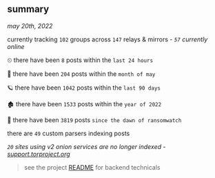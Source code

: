 
## summary
_may 20th, 2022_

currently tracking `102` groups across `147` relays & mirrors - _`57` currently online_

⏲ there have been `8` posts within the `last 24 hours`

🦈 there have been `204` posts within the `month of may`

🪐 there have been `1042` posts within the `last 90 days`

🏚 there have been `1533` posts within the `year of 2022`

🦕 there have been `3819` posts `since the dawn of ransomwatch`

there are `49` custom parsers indexing posts

_`20` sites using v2 onion services are no longer indexed - [support.torproject.org](https://support.torproject.org/onionservices/v2-deprecation/)_

> see the project [README](https://github.com/joshhighet/ransomwatch#ransomwatch--) for backend technicals
